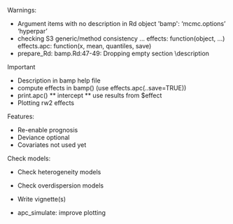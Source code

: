 Warnings:
* Argument items with no description in Rd object 'bamp':
  ‘mcmc.options’ ‘hyperpar’
* checking S3 generic/method consistency ... effects: function(object, ...) effects.apc: function(x, mean, quantiles, save)
* prepare_Rd: bamp.Rd:47-49: Dropping empty section \description

Important
* Description in bamp help file
* compute effects in bamp() (use effects.apc(..save=TRUE))
* print.apc() 
** intercept
** use results from $effect
* Plotting rw2 effects

Features:
* Re-enable prognosis
* Deviance optional
* Covariates not used yet

Check models: 
* Check heterogeneity models
* Check overdispersion models

* Write vignette(s)

* apc_simulate: improve plotting
